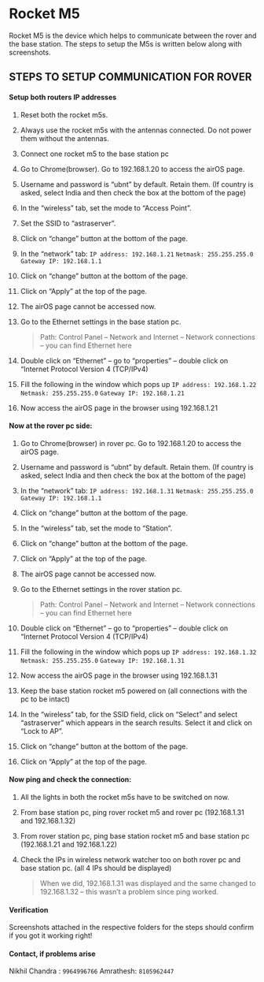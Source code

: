 # Rocket M5

Rocket M5 is the device which helps to communicate between the rover and the base station. The steps to setup the M5s is written below along with screenshots.

## STEPS TO SETUP COMMUNICATION FOR ROVER

#### Setup both routers IP addresses

1.	Reset both the rocket m5s.

2.	Always use the rocket m5s with the antennas connected. Do not power them without the antennas.

3.	Connect one rocket m5 to the base station pc

4.	Go to Chrome(browser). Go to 192.168.1.20 to access the airOS page.

5.	Username and password is “ubnt” by default. Retain them. (If country is asked, select India and then check the box at the bottom of the page)

6.	In the “wireless” tab, set the mode to “Access Point”.

7.	Set the SSID to “astraserver”.

8.	Click on “change” button at the bottom of the page.

9.	In the “network” tab: 
    `IP address: 192.168.1.21`
	`Netmask: 255.255.255.0`
	`Gateway IP: 192.168.1.1`
	
10.	Click on “change” button at the bottom of the page.

11.	Click on “Apply” at the top of the page.

12.	The airOS page cannot be accessed now.

13.	Go to the Ethernet settings in the base station pc.
    >Path: Control Panel – Network and Internet – Network connections – you can find Ethernet here

14.	Double click on “Ethernet” – go to “properties” – double click on “Internet Protocol Version 4 (TCP/IPv4)

15.	Fill the following in the window which pops up
    `IP address: 192.168.1.22`
	`Netmask: 255.255.255.0`
	`Gateway IP: 192.168.1.21`

16.	Now access the airOS page in the browser using 192.168.1.21

	
#### Now at the rover pc side:

1.	Go to Chrome(browser) in rover pc. Go to 192.168.1.20 to access the airOS page.

2.	Username and password is “ubnt” by default. Retain them. (If country is asked, select India and then check the box at the bottom of the page)

3.	In the “network” tab: 
    `IP address: 192.168.1.31`
	`Netmask: 255.255.255.0`
	`Gateway IP: 192.168.1.1`
	
4.	Click on “change” button at the bottom of the page.

5.	In the “wireless” tab, set the mode to “Station”.

6.	Click on “change” button at the bottom of the page.

7.	Click on “Apply” at the top of the page.

8.	The airOS page cannot be accessed now.

9.	Go to the Ethernet settings in the rover station pc.
    >Path: Control Panel – Network and Internet – Network connections – you can find Ethernet here
    
10.	Double click on “Ethernet” – go to “properties” – double click on “Internet Protocol Version 4 (TCP/IPv4) 

11.	Fill the following in the window which pops up
    `IP address: 192.168.1.32`
    `Netmask: 255.255.255.0`
    `Gateway IP: 192.168.1.31`
        
12.	Now access the airOS page in the browser using 192.168.1.31

13.	Keep the base station rocket m5 powered on (all connections with the pc to be intact)

14.	In the “wireless” tab, for the SSID field, click on “Select” and select “astraserver” which appears in the search results. Select it and click on “Lock to AP”.

15.	Click on “change” button at the bottom of the page.

16.	Click on “Apply” at the top of the page.


#### Now ping and check the connection:

1.	All the lights in both the rocket m5s have to be switched on now.

2.	From base station pc, ping rover rocket m5 and rover pc (192.168.1.31 and 192.168.1.32)

3.	From rover station pc, ping base station rocket m5 and base station pc (192.168.1.21 and 192.168.1.22)

4.	Check the IPs in wireless network watcher too on both rover pc and base station pc. (all 4 IPs should be displayed)
    >When we did, 192.168.1.31 was displayed and the same changed to 192.168.1.32 – this wasn’t a problem since ping worked.
    

#### Verification

Screenshots attached in the respective folders for the steps should confirm if you got it working right! 


#### Contact, if problems arise
Nikhil Chandra : `9964996766`
Amrathesh:  `8105962447`
